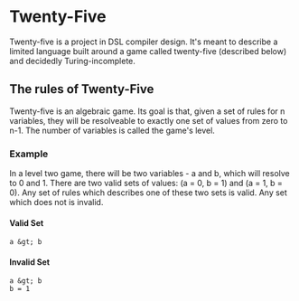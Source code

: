# Twenty-Five
Twenty-five is a project in DSL compiler design. It's meant to describe a limited language built around a game called twenty-five (described below) and decidedly Turing-incomplete.

## The rules of Twenty-Five
Twenty-five is an algebraic game. Its goal is that, given a set of rules for n variables, they will be resolveable to exactly one set of values from zero to n-1. The number of variables is called the game's level.

### Example
In a level two game, there will be two variables - a and b, which will resolve to 0 and 1. There are two valid sets of values: (a = 0, b = 1) and (a = 1, b = 0). Any set of rules which describes one of these two sets is valid. Any set which does not is invalid.

#### Valid Set
```
a &gt; b
```

#### Invalid Set
```
a &gt; b
b = 1
```

